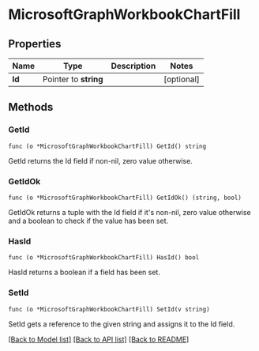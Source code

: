# MicrosoftGraphWorkbookChartFill

## Properties

Name | Type | Description | Notes
------------ | ------------- | ------------- | -------------
**Id** | Pointer to **string** |  | [optional] 

## Methods

### GetId

`func (o *MicrosoftGraphWorkbookChartFill) GetId() string`

GetId returns the Id field if non-nil, zero value otherwise.

### GetIdOk

`func (o *MicrosoftGraphWorkbookChartFill) GetIdOk() (string, bool)`

GetIdOk returns a tuple with the Id field if it's non-nil, zero value otherwise
and a boolean to check if the value has been set.

### HasId

`func (o *MicrosoftGraphWorkbookChartFill) HasId() bool`

HasId returns a boolean if a field has been set.

### SetId

`func (o *MicrosoftGraphWorkbookChartFill) SetId(v string)`

SetId gets a reference to the given string and assigns it to the Id field.


[[Back to Model list]](../README.md#documentation-for-models) [[Back to API list]](../README.md#documentation-for-api-endpoints) [[Back to README]](../README.md)


